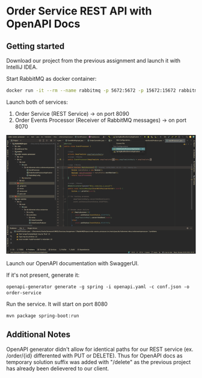 # Order Service REST API with OpenAPI Docs

## Getting started

Download our project from the previous assignment and launch it with IntelliJ IDEA.

Start RabbitMQ as docker container:

```sh
docker run -it --rm --name rabbitmq -p 5672:5672 -p 15672:15672 rabbitmq:3.11-management
```

Launch both of services:

1. Order Service (REST Service) -> on port 8090
2. Order Events Processor (Receiver of RabbitMQ messages) -> on port 8070

![IntelliJ_Image](./contents/img1.png)

Launch our OpenAPI documentation with SwaggerUI.

If it's not present, generate it:
```
openapi-generator generate -g spring -i openapi.yaml -c conf.json -o order-service 
```

Run the service. It will start on port 8080
```sh
mvn package spring-boot:run
```

## Additional Notes

OpenAPI generator didn't allow for identical paths for our REST service (ex. /order/{id} differented with PUT or DELETE).
Thus for OpenAPI docs as temporary solution suffix was added with "/delete" as the previous project has already been delievered to our client.
